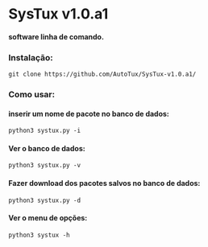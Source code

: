 # SysTux  v1.0.a1

#### software linha de comando.

### Instalação:

    git clone https://github.com/AutoTux/SysTux-v1.0.a1/
    
### Como usar:

#### inserir um nome de pacote no banco de dados:

    python3 systux.py -i
    
#### Ver o banco de dados:

    python3 systux.py -v
    
#### Fazer download dos pacotes salvos no banco de dados:

    python3 systux.py -d
    
#### Ver o menu de opções:

    python3 systux -h
